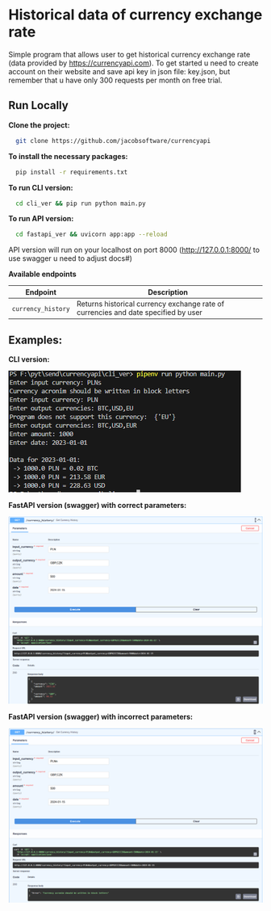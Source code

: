 
# Historical data of currency exchange rate

Simple program that allows user to get historical currency exchange rate (data provided by https://currencyapi.com). To get started u need to create account on their website and save api key in json file: key.json, but remember that u have only 300 requests per month on free trial.



## Run Locally

**Clone the project:**

```bash
  git clone https://github.com/jacobsoftware/currencyapi
```

**To install the necessary packages:**

```bash
  pip install -r requirements.txt
```


**To run CLI version:**

```bash
  cd cli_ver && pip run python main.py
```

**To run API version:**

```bash
  cd fastapi_ver && uvicorn app:app --reload
```
API version will run on your localhost on port 8000 (http://127.0.0.1:8000/ to use swagger u need to adjust docs#)

**Available endpoints**

| Endpoint | Description |
| --- | --- |
| `currency_history` | Returns historical currency exchange rate of currencies and date specified by user |

## Examples:
**CLI version:**

![cli](https://github.com/jacobsoftware/currencyapi/blob/main/res/cli_example.PNG)

**FastAPI version (swagger) with correct parameters:**

![fastapi](https://github.com/jacobsoftware/currencyapi/blob/main/res/fastapi_correct_input.PNG)

**FastAPI version (swagger) with incorrect parameters:**

![fastapi](https://github.com/jacobsoftware/currencyapi/blob/main/res/fastapi_incorrect_input_example.PNG)
